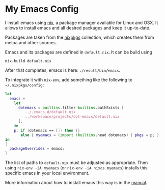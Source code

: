 # My Emacs Config

I install emacs using [nix](https://nixos.org/nix), a package manager
available for Linux and OSX. It allows to install emacs and all
desired packages and keep it up-to-date.

Packages are taken from the
[nixpkgs](https://github.com/NixOS/nixpkgs) collection, which creates
them from melpa and other sources.

Emacs and its packages are defined in `default.nix`. It can be build using

```
nix-build default.nix
```

After that completes, emacs is here: `./result/bin/emacs`.

To integrate it with `nix-env`, add something like the following to
`~/.nixpkgs/config`:


``` nix
let
  emacs =
    let
      dotemacs = builtins.filter builtins.pathExists [
         ../.emacs.d/default.nix
         ../workspace/projects/dot-emacs/default.nix
      ];
    in
    p: if (dotemacs == []) then {}
       else { myemacs = (import (builtins.head dotemacs) { pkgs = p; }); };
in
{
  packageOverrides = emacs;
}
```

The list of paths to `default.nix` must be adjusted as appropriate.
Then using `nix-env -iA myemacs` (or `nix-env -iA nixos.myemacs`)
installs this specific emacs in your local environment.

More information about how to install emacs this way is in
the
[manual](https://nixos.org/nixos/manual/index.html#module-services-emacs).
